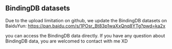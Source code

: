 ## BindingDB datasets
Due to the upload limitation on github,  we update the BindingDB datasets on BaiduYun: https://pan.baidu.com/s/1POsr_Bt83p1waXxQnq8YTg?pwd=ka2x

you can access the BindingDB data directly. If you have any question about BindingDB data, you are welcomed to contact with me XD
